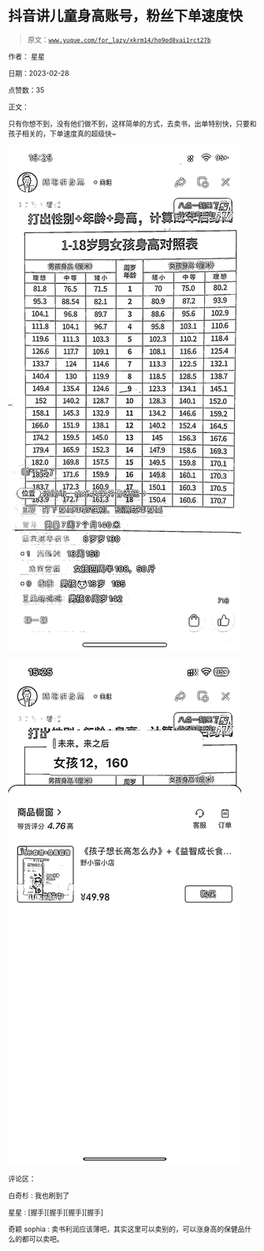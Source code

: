 # 抖音讲儿童身高账号，粉丝下单速度快

> 原文：[`www.yuque.com/for_lazy/xkrm14/ho9od8vai1rct27b`](https://www.yuque.com/for_lazy/xkrm14/ho9od8vai1rct27b)

作者： 星星 

日期：2023-02-28 

点赞数：35 

正文： 

只有你想不到，没有他们做不到，这样简单的方式，去卖书，出单特别快，只要和孩子相关的，下单速度真的超级快~ 

![](img/b12d7bd1543e9ec1c8a0644987c95ce8.png) 

![](img/831969674c6c680879b582fb0e927eb8.png)  

评论区： 

白奇杉 : 我也刷到了 

星星 : [握手][握手][握手][握手] 

奇颖 sophia : 卖书利润应该薄吧，其实这里可以卖别的，可以涨身高的保健品什么的都可以卖吧。 

